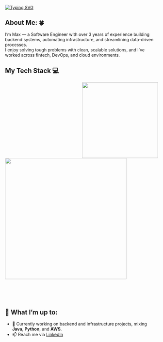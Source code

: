 [![Typing SVG](https://readme-typing-svg.herokuapp.com?size=24&color=000000&width=700&lines=Hi+there+👋;I'm+Max+—+Software+Engineer+👨‍💻;Currently+living+on+Spring+beans+🫘;+And+espresso+shots+☕)](https://git.io/typing-svg)

## About Me: 🍀

I’m Max — a Software Engineer with over 3 years of experience building backend systems, automating infrastructure, and streamlining data-driven processes.  
I enjoy solving tough problems with clean, scalable solutions, and I’ve worked across fintech, DevOps, and cloud environments.  

## My Tech Stack 💻

<div align="left">
  <img align="right" src="https://media.giphy.com/media/qgQUggAC3Pfv687qPC/giphy.gif" width="250" **hspace="100"**>
  
  <img src="https://skillicons.dev/icons?i=java,python,javascript,aws,terraform,ansible,spring&theme=light" width="400">
</div>
<br><br><br><br>  

## 🚀 What I’m up to:
- 🔭 Currently working on backend and infrastructure projects, mixing **Java**, **Python**, and **AWS**.
- 📫 Reach me via [LinkedIn](https://www.linkedin.com/in/maxpike1e6/)


<!--
## 🏆 My Stats:

<p>
    <img height=175 alt="GitHub Stats" src="https://github-readme-stats.vercel.app/api?username=maximpike&show_icons=true&count_private=true&theme=light" />&nbsp;&nbsp;
    <img height=175 alt="Most Used Languages" src="https://github-readme-stats.vercel.app/api/top-langs/?username=maximpike&layout=compact&theme=light" />&nbsp;&nbsp;
</p>
-->

<!--
**maximpike/maximpike** is a ✨ _special_ ✨ repository because its `README.md` (this file) appears on your GitHub profile.

Here are some ideas to get you started:

- 🔭 I’m currently working on ...
- 🌱 I’m currently learning ...
- 👯 I’m looking to collaborate on ...
- 🤔 I’m looking for help with ...
- 💬 Ask me about ...
- 📫 How to reach me: ...
- 😄 Pronouns: ...
- ⚡ Fun fact: ...

- 🌱 Learning more about **cloud-native architectures** and **DevOps best practices**.  
-->
